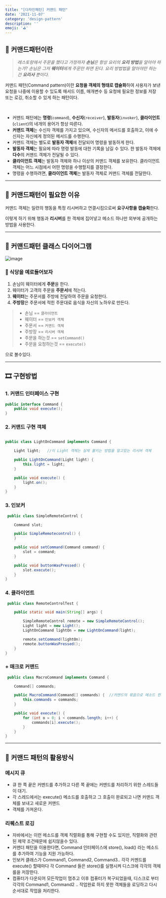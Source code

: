 ```yaml
---
title: "[다자인패턴] 커맨드 패턴"
date: '2021-11-07'
category: 'design-pattern'
description: ''
emoji: '⛳️'
---
```


## 👋 커맨드패턴이란

> _레스토랑에서 주문을 했다고 가정하자_ 
> _**손님**은 항상 요리의 **요리 방법**을 알아야 하는가?_
> _손님은 그저 **웨이터**에게 주문만 하면 된다. 요리 방법법을 알아야만 하는 건 **요리사** 뿐이다._



커맨드 패턴(Command pattern)이란 **요청을 객체의 형태로 캡슐화**하여 사용자가 보낸 요청을 나중에 이용할 수 있도록
매서드 이름, 매개변수 등 요청에 필요한 정보를 저장 또는 로깅, 취소할 수 있게 하는 패턴이다.

<br>

- 커맨드 패턴에는 **명령**(`command`), **수신자**(`receiver`), **발동자**(`invoker`), **클라이언트**(`client`)의 네개의 용어가 항상 따른다. 
- **커맨드 객체**는 수신자 객체를 가지고 있으며, 수신자의 메서드를 호출하고, 이에 수신자는 자신에게 정의된 메서드를 수행한다. 
- 커맨드 객체는 별도로 **발동자 객체**에 전달되어 명령을 발동하게 한다. 
- **발동자 객체**는 필요에 따라 명령 발동에 대한 기록을 남길 수 있다. 한 발동자 객체에 **다수**의 커맨드 객체가 전달될 수 있다. 
- **클라이언트 객체**는 발동자 객체와 하나 이상의 커맨드 객체를 보유한다. 클라이언트 객체는 어느 시점에서 어떤 명령을 수행할지를 결정한다. 
- 명령을 수행하려면, **클라이언트 객체**는 발동자 객체로 커맨드 객체를 전달한다.
---

## 🎩 커맨드패턴이 필요한 이유

커맨드 객체는 일련의 행동을 특정 리시버하고 연결시킴으로써 **요구사항을 캡슐화**한다.

이렇게 하기 위해 행동과 **리시버**를 한 객체에 집어넣고 메소드 하나만 외부에 공개하는 방법을 사용한다.


---

## 🔧 커맨드패턴 클래스 다이어그램

![image](https://user-images.githubusercontent.com/55419159/140605872-990096e0-f4bc-4d27-9e0a-40c5ee684c1d.png)

### 🍔 식당을 예로들어보자

1. 손님이 웨이터에게 **주문**을 한다.
2. 웨이터가 고객의 주문을 **주문서**에 적는다.
3. **웨이터**는 주문서를 주방에 전달하여 주문을 요청한다.
4. **주방장**은 주문서에 적힌 주문대로 음식을 자신의 노하우로 만든다.


> - 손님 == `클라이언트`
> - 웨이터 == `인보커 객체`
> - 주문서 == `커맨드 객체`
> - 주방장 == `리시버 객체`
> - 주문을 하는것 == `setCommand()`
> - 주문을 요청하는것 == `execute()`


으로 볼수있다.

---

## 🎞 구현방법

### 1. 커맨드 인터페이스 구현

```java
public interface Command {
    public void execute();
}
```

### 2. 커맨드 구현 객체

```java

public class LightOnCommand implements Command {

    Light light;   //이 Light 객체는 실제 불키는 방법을 알고있는 리시버 객체

    public LightOnCommand(Light light) {
        this.light = light;
    }

    public void execute() {
        light.on();
    }
}
```

### 3. 인보커

```java
 public class SimpleRemoteControl {

    Command slot;

    public SimpleRemotecontrol() {
    }

    public void setCommand(Command command) {
        slot = command;
    }

    public void buttonWasPressed() {
        slot.execute();
    }
}
```

### 4. 클라이언트

```java
 public class RemoteControlTest {

    public static void main(String[] args) {

        SimpleRemoteControl remote = new SimpleRemoteControl();
        Light light = new Light();
        LightOnCommand lightOn = new LightOnCommand(light);

        remote.setCommand(lightOn);
        remote.buttonWasPressed();
    }
}
```

### + 매크로 커맨드

```java
 public class MacroCommand implements Command {

    Command[] commands;

    public MacroCommand(Command[] commands) {  //커맨드의 묶음으로 메소드 한번으로 실행할 수 있다.
        this.commands = commands;
    }

    public void execute() {
        for (int o = 0; i < commands.length; i++) {
            commands[i].execute();
        }
    }
}
```


---

## 🥊 커맨드 패턴의 활용방식

### 메시지 큐

- 큐 한 쪽 끝은 커멘드를 추가하고 다른 쪽 끝에는 커맨드를 처리하기 위한 스레드들이 대기.
- 각 스레드에서는 execute() 메소드를 호출하고 그 호출이 완료되고 나면 커맨드 객체를 보내고 새로운 커맨드
- 객체를 가져온다.


### 리퀘스트 로깅

- 자바에서는 이런 메소드를 객체 직렬화를 통해 구현할 수도 있지만, 직렬화와 관련된 제약 조건때문에 쉽지않을수 있다.
- 커맨더 패턴을 이용한다면, Command 인터페이스에 store(), load() 라는 메소드를 추가하여 기능을 지원 가능하다.
- 인보커 클래스가 Command1, Command2, Command3.. 각각 커멘드를 execute() 할때마다 각 Command 들은 store()를 실행시켜 디스크에 각각의 객체를을 저장한다. 
- 컴퓨터가 다운되어 모든작업이 멈추고 이후 컴퓨터가 복구되었을때, 디스크로 부터 각각의 Command1, Command2 .. 작업완료 하지 못한 객체들을 로딩하고 다시 순서대로 작업을 처리한다.

